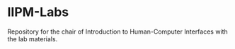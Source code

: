 # IIPM-Labs
Repository for the chair of Introduction to Human-Computer Interfaces with the lab materials.
